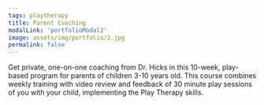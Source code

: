 ```yaml
---
tags: playtherapy
title: Parent Coaching
modalLink: 'portfolioModal2'
image: assets/img/portfolio/2.jpg
permalink: false
---
```

Get private, one-on-one coaching from Dr. Hicks in this 10-week, play-based program for parents of children 3-10 years old. This course combines weekly training with video review and feedback of 30 minute play sessions of you with your child, implementing the Play Therapy skills.

